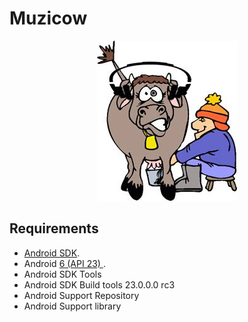 Muzicow 
===================

<p align="center">
    <img src="images/logo.png" alt="Web Launcher"/>
</p>

Requirements
------------

 - [Android SDK](http://developer.android.com/sdk/index.html).
 - Android [6 (API 23) ](http://developer.android.com/tools/revisions/platforms.html#5.1).
 - Android SDK Tools
 - Android SDK Build tools 23.0.0.0 rc3
 - Android Support Repository
 - Android Support library

